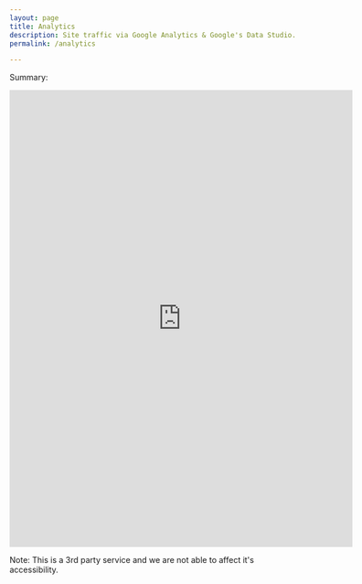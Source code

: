```yaml
---
layout: page
title: Analytics
description: Site traffic via Google Analytics & Google's Data Studio.
permalink: /analytics

---
```


Summary:

<iframe width="600" height="800" src="https://datastudio.google.com/embed/reporting/079817f9-e5dc-4442-91fe-c7beee6bb0f2/page/1M" frameborder="0" style="border:0" allowfullscreen title="Google Analytics Dashboard" width="100%"></iframe>

Note: This is a 3rd party service and we are not able to affect it's accessibility. 
